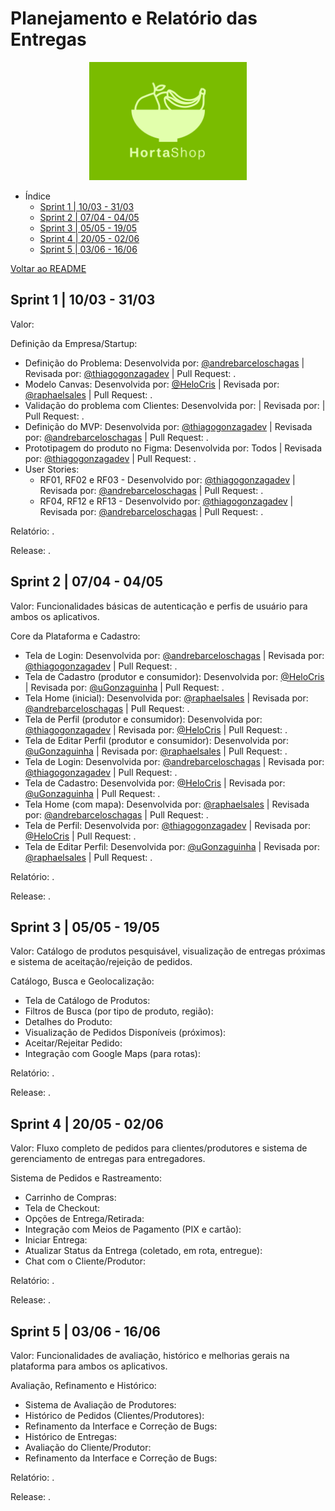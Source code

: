 # Planejamento e Relatório das Entregas

<div align="center">
  <img src="/images/logo/hortaShop.png" alt="logo" style="height: 5cm;">
</div>

- Índice
  - [Sprint 1 | 10/03 - 31/03](#sprint-1--1003---3103)
  - [Sprint 2 | 07/04 - 04/05](#sprint-2--0704---0405)
  - [Sprint 3 | 05/05 - 19/05](#sprint-3--0505---1905)
  - [Sprint 4 | 20/05 - 02/06](#sprint-4--2005---0206)
  - [Sprint 5 | 03/06 - 16/06](#sprint-5--0306---1606)

[Voltar ao README](https://github.com/HortaShop-PS)

## Sprint 1 | 10/03 - 31/03

Valor:

Definição da Empresa/Startup:

- Definição do Problema: Desenvolvida por: [@andrebarceloschagas](https://github.com/andrebarceloschagas) | Revisada por: [@thiagogonzagadev](https://github.com/thiagogonzagadev) | Pull Request: .
- Modelo Canvas: Desenvolvida por: [@HeloCris](https://github.com/HeloCris) | Revisada por: [@raphaelsales](https://github.com/raphaelsales) | Pull Request: .
- Validação do problema com Clientes: Desenvolvida por: | Revisada por: | Pull Request: .
- Definição do MVP: Desenvolvida por: [@thiagogonzagadev](https://github.com/thiagogonzagadev) | Revisada por: [@andrebarceloschagas](https://github.com/andrebarceloschagas) | Pull Request: .
- Prototipagem do produto no Figma: Desenvolvida por: Todos | Revisada por: [@thiagogonzagadev](https://github.com/thiagogonzagadev) | Pull Request: .
- User Stories:
  - RF01, RF02 e RF03 - Desenvolvido por: [@thiagogonzagadev](https://github.com/thiagogonzagadev) | Revisada por: [@andrebarceloschagas](https://github.com/andrebarceloschagas) | Pull Request: .
  - RF04, RF12 e RF13 - Desenvolvido por: [@thiagogonzagadev](https://github.com/thiagogonzagadev) | Revisada por: [@andrebarceloschagas](https://github.com/andrebarceloschagas) | Pull Request: .

Relatório: .

Release: .

## Sprint 2 | 07/04 - 04/05

Valor: Funcionalidades básicas de autenticação e perfis de usuário para ambos os aplicativos.

Core da Plataforma e Cadastro:

- Tela de Login: Desenvolvida por: [@andrebarceloschagas](https://github.com/andrebarceloschagas) | Revisada por: [@thiagogonzagadev](https://github.com/thiagogonzagadev) | Pull Request: .
- Tela de Cadastro (produtor e consumidor): Desenvolvida por: [@HeloCris](https://github.com/HeloCris) | Revisada por: [@uGonzaguinha](https://github.com/uGonzaguinha) | Pull Request: .
- Tela Home (inicial): Desenvolvida por: [@raphaelsales](https://github.com/raphaelsales) | Revisada por: [@andrebarceloschagas](https://github.com/andrebarceloschagas) | Pull Request: .
- Tela de Perfil (produtor e consumidor): Desenvolvida por: [@thiagogonzagadev](https://github.com/thiagogonzagadev) | Revisada por: [@HeloCris](https://github.com/HeloCris) | Pull Request: .
- Tela de Editar Perfil (produtor e consumidor): Desenvolvida por: [@uGonzaguinha](https://github.com/uGonzaguinha) | Revisada por: [@raphaelsales](https://github.com/raphaelsales) | Pull Request: .
- Tela de Login: Desenvolvida por: [@andrebarceloschagas](https://github.com/andrebarceloschagas) | Revisada por: [@thiagogonzagadev](https://github.com/thiagogonzagadev) | Pull Request: .
- Tela de Cadastro: Desenvolvida por: [@HeloCris](https://github.com/HeloCris) | Revisada por: [@uGonzaguinha](https://github.com/uGonzaguinha) | Pull Request: .
- Tela Home (com mapa): Desenvolvida por: [@raphaelsales](https://github.com/raphaelsales) | Revisada por: [@andrebarceloschagas](https://github.com/andrebarceloschagas) | Pull Request: .
- Tela de Perfil: Desenvolvida por: [@thiagogonzagadev](https://github.com/thiagogonzagadev) | Revisada por: [@HeloCris](https://github.com/HeloCris) | Pull Request: .
- Tela de Editar Perfil: Desenvolvida por: [@uGonzaguinha](https://github.com/uGonzaguinha) | Revisada por: [@raphaelsales](https://github.com/raphaelsales) | Pull Request: .

Relatório: .

Release: .

## Sprint 3 | 05/05 - 19/05

Valor: Catálogo de produtos pesquisável, visualização de entregas próximas e sistema de aceitação/rejeição de pedidos.

Catálogo, Busca e Geolocalização:

- Tela de Catálogo de Produtos:
- Filtros de Busca (por tipo de produto, região):
- Detalhes do Produto:
- Visualização de Pedidos Disponíveis (próximos):
- Aceitar/Rejeitar Pedido:
- Integração com Google Maps (para rotas):

Relatório: .

Release: .

## Sprint 4 | 20/05 - 02/06

Valor: Fluxo completo de pedidos para clientes/produtores e sistema de gerenciamento de entregas para entregadores.

Sistema de Pedidos e Rastreamento:

- Carrinho de Compras:
- Tela de Checkout:
- Opções de Entrega/Retirada:
- Integração com Meios de Pagamento (PIX e cartão):
- Iniciar Entrega:
- Atualizar Status da Entrega (coletado, em rota, entregue):
- Chat com o Cliente/Produtor:

Relatório: .

Release: .

## Sprint 5 | 03/06 - 16/06

Valor: Funcionalidades de avaliação, histórico e melhorias gerais na plataforma para ambos os aplicativos.

Avaliação, Refinamento e Histórico:

- Sistema de Avaliação de Produtores:
- Histórico de Pedidos (Clientes/Produtores):
- Refinamento da Interface e Correção de Bugs:
- Histórico de Entregas:
- Avaliação do Cliente/Produtor:
- Refinamento da Interface e Correção de Bugs:

Relatório: .

Release: .
